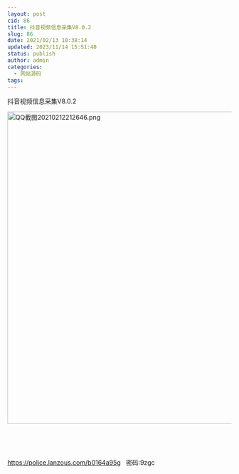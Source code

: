 ```yaml
---
layout: post
cid: 86
title: 抖音视频信息采集V8.0.2
slug: 86
date: 2021/02/13 10:38:14
updated: 2023/11/14 15:51:40
status: publish
author: admin
categories: 
  - 网站源码
tags: 
---
```



<div alt="潮男心博客 www.cnx0.com" >
				<p>
	抖音视频信息采集V8.0.2 
</p>
<p>
	<a target="_blank" href="https://www.dbg188.com/content/uploadfile/202102/c2391613136522.png" id="ematt:23297"><img src="https://www.dbg188.com/content/uploadfile/202102/c2391613136522.png" title="点击查看原图" alt="QQ截图20210212212646.png" border="0" width="1049" height="701"></a>
</p>
<p>
	<br></p>
<p>
	<br></p>
<p>
	<a href="https://police.lanzous.com/b0164a95g" target="_blank">https://police.lanzous.com/b0164a95g</a>   密码:9zgc
</p>			</div>
			